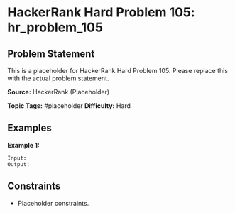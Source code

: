 # HackerRank Hard Problem 105: hr_problem_105

## Problem Statement

This is a placeholder for HackerRank Hard Problem 105.
Please replace this with the actual problem statement.

**Source:** HackerRank (Placeholder)

**Topic Tags:** #placeholder
**Difficulty:** Hard

## Examples

**Example 1:**

```
Input:
Output:
```

## Constraints

- Placeholder constraints.
